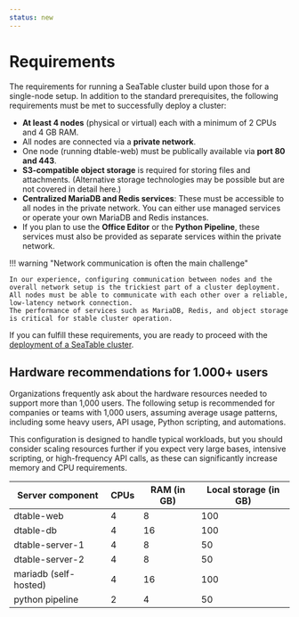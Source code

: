 ```yaml
---
status: new
---
```


# Requirements

The requirements for running a SeaTable cluster build upon those for a single-node setup. In addition to the standard prerequisites, the following requirements must be met to successfully deploy a cluster:

- **At least 4 nodes** (physical or virtual) each with a minimum of 2 CPUs and 4 GB RAM.
- All nodes are connected via a **private network**.
- One node (running dtable-web) must be publically available via **port 80 and 443**.
- **S3-compatible object storage** is required for storing files and attachments. (Alternative storage technologies may be possible but are not covered in detail here.)
- **Centralized MariaDB and Redis services**: These must be accessible to all nodes in the private network. You can either use managed services or operate your own MariaDB and Redis instances.
- If you plan to use the **Office Editor** or the **Python Pipeline**, these services must also be provided as separate services within the private network.

!!! warning "Network communication is often the main challenge"  

    In our experience, configuring communication between nodes and the overall network setup is the trickiest part of a cluster deployment.
    All nodes must be able to communicate with each other over a reliable, low-latency network connection.
    The performance of services such as MariaDB, Redis, and object storage is critical for stable cluster operation.

If you can fulfill these requirements, you are ready to proceed with the [deployment of a SeaTable cluster](./basic-setup-with-external-services.md).

## Hardware recommendations for 1.000+ users

Organizations frequently ask about the hardware resources needed to support more than 1,000 users. The following setup is recommended for companies or teams with 1,000 users, assuming average usage patterns, including some heavy users, API usage, Python scripting, and automations.

This configuration is designed to handle typical workloads, but you should consider scaling resources further if you expect very large bases, intensive scripting, or high-frequency API calls, as these can significantly increase memory and CPU requirements.

| Server component | CPUs | RAM (in GB) | Local storage (in GB) |
| --- | --- | --- | --- | 
| dtable-web        | 4 | 8 | 100 |
| dtable-db         | 4 | 16 | 100 |
| dtable-server-1   | 4 | 8 | 50 |
| dtable-server-2   | 4 | 8 | 50 |
| mariadb (self-hosted) | 4 | 16 | 100 |
| python pipeline | 2 | 4 | 50 |